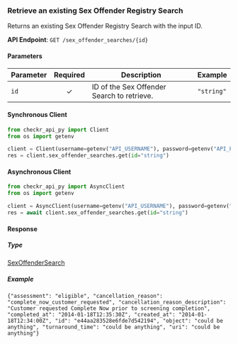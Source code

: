 
### Retrieve an existing Sex Offender Registry Search <a name="get"></a>

Returns an existing Sex Offender Registry Search with the input ID.


**API Endpoint**: `GET /sex_offender_searches/{id}`

#### Parameters

| Parameter | Required | Description | Example |
|-----------|:--------:|-------------|--------|
| `id` | ✓ | ID of the Sex Offender Search to retrieve. | `"string"` |

#### Synchronous Client

```python
from checkr_api_py import Client
from os import getenv

client = Client(username=getenv("API_USERNAME"), password=getenv("API_PASSWORD"))
res = client.sex_offender_searches.get(id="string")

```

#### Asynchronous Client

```python
from checkr_api_py import AsyncClient
from os import getenv

client = AsyncClient(username=getenv("API_USERNAME"), password=getenv("API_PASSWORD"))
res = await client.sex_offender_searches.get(id="string")

```

#### Response

##### Type
[SexOffenderSearch](/checkr_api_py/types/models/sex_offender_search.py)

##### Example
`{"assessment": "eligible", "cancellation_reason": "complete_now_customer_requested", "cancellation_reason_description": "Customer requested Complete Now prior to screening completion", "completed_at": "2014-01-18T12:35:30Z", "created_at": "2014-01-18T12:34:00Z", "id": "e44aa283528e6fde7d542194", "object": "could be anything", "turnaround_time": "could be anything", "uri": "could be anything"}`
